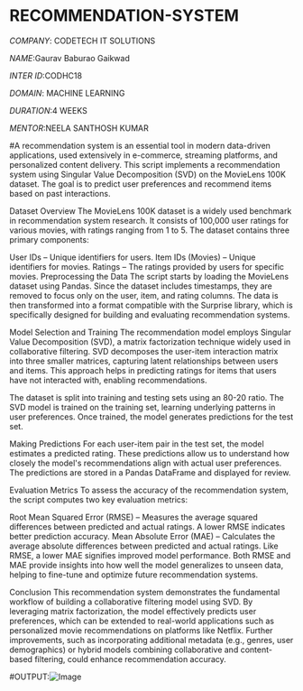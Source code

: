 # RECOMMENDATION-SYSTEM
*COMPANY*: CODETECH IT SOLUTIONS

*NAME*:Gaurav Baburao Gaikwad

*INTER ID*:CODHC18

*DOMAIN*: MACHINE LEARNING

*DURATION*:4 WEEKS

*MENTOR*:NEELA SANTHOSH KUMAR

#A recommendation system is an essential tool in modern data-driven applications, used extensively in e-commerce, streaming platforms, and personalized content delivery. This script implements a recommendation system using Singular Value Decomposition (SVD) on the MovieLens 100K dataset. The goal is to predict user preferences and recommend items based on past interactions.

Dataset Overview
The MovieLens 100K dataset is a widely used benchmark in recommendation system research. It consists of 100,000 user ratings for various movies, with ratings ranging from 1 to 5. The dataset contains three primary components:

User IDs – Unique identifiers for users.
Item IDs (Movies) – Unique identifiers for movies.
Ratings – The ratings provided by users for specific movies.
Preprocessing the Data
The script starts by loading the MovieLens dataset using Pandas. Since the dataset includes timestamps, they are removed to focus only on the user, item, and rating columns. The data is then transformed into a format compatible with the Surprise library, which is specifically designed for building and evaluating recommendation systems.

Model Selection and Training
The recommendation model employs Singular Value Decomposition (SVD), a matrix factorization technique widely used in collaborative filtering. SVD decomposes the user-item interaction matrix into three smaller matrices, capturing latent relationships between users and items. This approach helps in predicting ratings for items that users have not interacted with, enabling recommendations.

The dataset is split into training and testing sets using an 80-20 ratio. The SVD model is trained on the training set, learning underlying patterns in user preferences. Once trained, the model generates predictions for the test set.

Making Predictions
For each user-item pair in the test set, the model estimates a predicted rating. These predictions allow us to understand how closely the model's recommendations align with actual user preferences. The predictions are stored in a Pandas DataFrame and displayed for review.

Evaluation Metrics
To assess the accuracy of the recommendation system, the script computes two key evaluation metrics:

Root Mean Squared Error (RMSE) – Measures the average squared differences between predicted and actual ratings. A lower RMSE indicates better prediction accuracy.
Mean Absolute Error (MAE) – Calculates the average absolute differences between predicted and actual ratings. Like RMSE, a lower MAE signifies improved model performance.
Both RMSE and MAE provide insights into how well the model generalizes to unseen data, helping to fine-tune and optimize future recommendation systems.

Conclusion
This recommendation system demonstrates the fundamental workflow of building a collaborative filtering model using SVD. By leveraging matrix factorization, the model effectively predicts user preferences, which can be extended to real-world applications such as personalized movie recommendations on platforms like Netflix. Further improvements, such as incorporating additional metadata (e.g., genres, user demographics) or hybrid models combining collaborative and content-based filtering, could enhance recommendation accuracy.


#OUTPUT:![Image](https://github.com/user-attachments/assets/b7bfacf8-1d4a-4a11-8cab-37ed55d62896)
